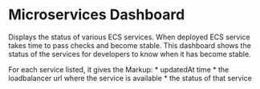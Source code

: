 # Microservices Dashboard

Displays the status of various ECS services. 
When deployed ECS service takes time to pass checks and become stable. This dashboard shows the status of the services for developers to know when it has become stable.

For each service listed, it gives the 
 Markup: * updatedAt time
         *  the loadbalancer url where the service is available
         *  the status of that service
